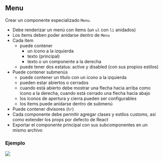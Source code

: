 ## Menu

Crear un componente especializado `Menu`.

- Debe renderizar un menú con ítems (un `ul` con `li` anidados)
- Los ítems deben poder anidarse dentro de `Menu`
- Cada ítem 
  - puede contener
    - un ícono a la izquierda
    - texto (principal)
    - texto o un componente a la derecha
  - puede tener dos estatus: active y disabled (con sus propios estilos)
- Puede contener submenús
  - puede contener un título con un ícono a la izquierda
  - pueden estar abiertos o cerrados
  - cuando está abierto debe mostrar una flecha hacia arriba como ícono a la derecha, cuando está cerrado una flecha hacia abajo
  - los íconos de apertura y cierra pueden ser configurables
  - los ítems puede anidarse dentro de submenú
- Puede contener divisores (`hr`)
- Cada componente debe permitir agregar clases y estilos customs, así como extender los props por defecto de React
- Exportar el componente principal con sus subcomponentes en un mismo archivo

### Ejemplo

![](https://developers.siberiancms.com/img/hooks/sidebar-menu.png)
